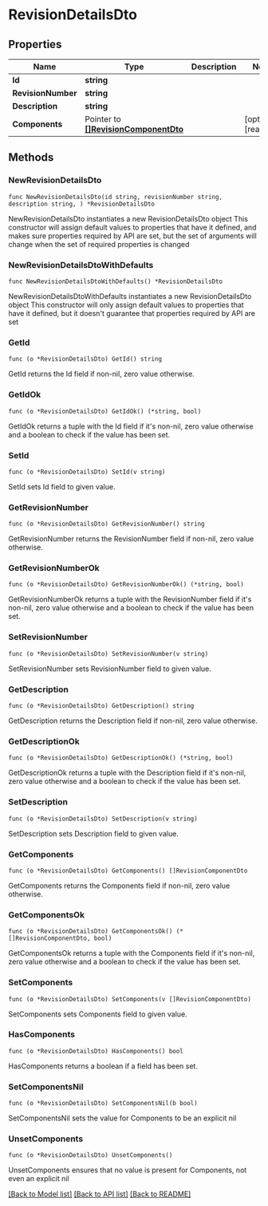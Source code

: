 # RevisionDetailsDto

## Properties

Name | Type | Description | Notes
------------ | ------------- | ------------- | -------------
**Id** | **string** |  | 
**RevisionNumber** | **string** |  | 
**Description** | **string** |  | 
**Components** | Pointer to [**[]RevisionComponentDto**](RevisionComponentDto.md) |  | [optional] [readonly] 

## Methods

### NewRevisionDetailsDto

`func NewRevisionDetailsDto(id string, revisionNumber string, description string, ) *RevisionDetailsDto`

NewRevisionDetailsDto instantiates a new RevisionDetailsDto object
This constructor will assign default values to properties that have it defined,
and makes sure properties required by API are set, but the set of arguments
will change when the set of required properties is changed

### NewRevisionDetailsDtoWithDefaults

`func NewRevisionDetailsDtoWithDefaults() *RevisionDetailsDto`

NewRevisionDetailsDtoWithDefaults instantiates a new RevisionDetailsDto object
This constructor will only assign default values to properties that have it defined,
but it doesn't guarantee that properties required by API are set

### GetId

`func (o *RevisionDetailsDto) GetId() string`

GetId returns the Id field if non-nil, zero value otherwise.

### GetIdOk

`func (o *RevisionDetailsDto) GetIdOk() (*string, bool)`

GetIdOk returns a tuple with the Id field if it's non-nil, zero value otherwise
and a boolean to check if the value has been set.

### SetId

`func (o *RevisionDetailsDto) SetId(v string)`

SetId sets Id field to given value.


### GetRevisionNumber

`func (o *RevisionDetailsDto) GetRevisionNumber() string`

GetRevisionNumber returns the RevisionNumber field if non-nil, zero value otherwise.

### GetRevisionNumberOk

`func (o *RevisionDetailsDto) GetRevisionNumberOk() (*string, bool)`

GetRevisionNumberOk returns a tuple with the RevisionNumber field if it's non-nil, zero value otherwise
and a boolean to check if the value has been set.

### SetRevisionNumber

`func (o *RevisionDetailsDto) SetRevisionNumber(v string)`

SetRevisionNumber sets RevisionNumber field to given value.


### GetDescription

`func (o *RevisionDetailsDto) GetDescription() string`

GetDescription returns the Description field if non-nil, zero value otherwise.

### GetDescriptionOk

`func (o *RevisionDetailsDto) GetDescriptionOk() (*string, bool)`

GetDescriptionOk returns a tuple with the Description field if it's non-nil, zero value otherwise
and a boolean to check if the value has been set.

### SetDescription

`func (o *RevisionDetailsDto) SetDescription(v string)`

SetDescription sets Description field to given value.


### GetComponents

`func (o *RevisionDetailsDto) GetComponents() []RevisionComponentDto`

GetComponents returns the Components field if non-nil, zero value otherwise.

### GetComponentsOk

`func (o *RevisionDetailsDto) GetComponentsOk() (*[]RevisionComponentDto, bool)`

GetComponentsOk returns a tuple with the Components field if it's non-nil, zero value otherwise
and a boolean to check if the value has been set.

### SetComponents

`func (o *RevisionDetailsDto) SetComponents(v []RevisionComponentDto)`

SetComponents sets Components field to given value.

### HasComponents

`func (o *RevisionDetailsDto) HasComponents() bool`

HasComponents returns a boolean if a field has been set.

### SetComponentsNil

`func (o *RevisionDetailsDto) SetComponentsNil(b bool)`

 SetComponentsNil sets the value for Components to be an explicit nil

### UnsetComponents
`func (o *RevisionDetailsDto) UnsetComponents()`

UnsetComponents ensures that no value is present for Components, not even an explicit nil

[[Back to Model list]](../README.md#documentation-for-models) [[Back to API list]](../README.md#documentation-for-api-endpoints) [[Back to README]](../README.md)


